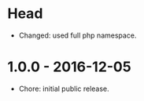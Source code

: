 # Head

-   Changed: used full php namespace.

# 1.0.0 - 2016-12-05

-   Chore: initial public release.
